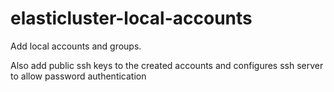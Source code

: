 # elasticluster-local-accounts

Add local accounts and groups.

Also add public ssh keys to the created accounts and configures
ssh server to allow password authentication

